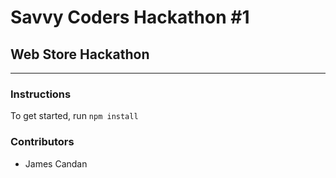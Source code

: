 # Savvy Coders Hackathon \#1
## Web Store Hackathon

---
### Instructions

To get started, run `npm install`

### Contributors

- James Candan
